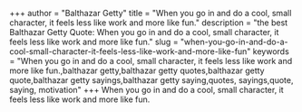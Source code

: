 +++
author = "Balthazar Getty"
title = "When you go in and do a cool, small character, it feels less like work and more like fun."
description = "the best Balthazar Getty Quote: When you go in and do a cool, small character, it feels less like work and more like fun."
slug = "when-you-go-in-and-do-a-cool-small-character-it-feels-less-like-work-and-more-like-fun"
keywords = "When you go in and do a cool, small character, it feels less like work and more like fun.,balthazar getty,balthazar getty quotes,balthazar getty quote,balthazar getty sayings,balthazar getty saying,quotes, sayings,quote, saying, motivation"
+++
When you go in and do a cool, small character, it feels less like work and more like fun.
